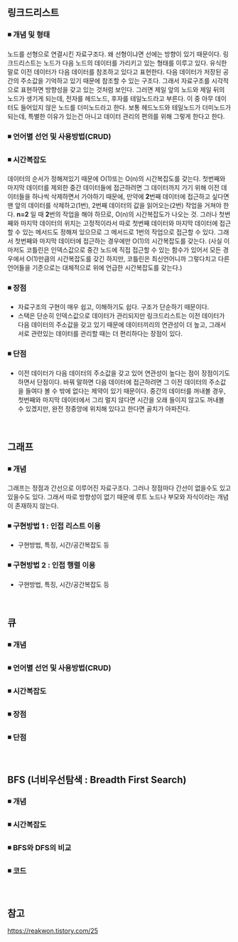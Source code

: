 ## 링크드리스트

### ◾ 개념 및 형태
노드를 선형으로 연결시킨 자료구조다. 왜 선형이냐면 선에는 방향이 있기 때문이다. 링크드리스트는 노드가 다음 노드의 데이터를 가리키고 있는 형태를 이루고 있다.
유식한 말로 이전 데이터가 다음 데이터를 참조하고 있다고 표현한다. 다음 데이터가 저장된 공간의 주소값을 기억하고 있기 때문에 참조할 수 있는 구조다.
그래서 자료구조를 시각적으로 표현하면 방향성을 갖고 있는 것처럼 보인다.
그러면 제일 앞의 노드와 제일 뒤의 노드가 생기게 되는데, 전자를 헤드노드, 후자를 테일노드라고 부른다.
이 중 아무 데이터도 들어있지 않은 노드를 더미노드라고 한다.
보통 헤드노드와 테일노드가 더미노드가 되는데, 특별한 이유가 있는건 아니고 데이터 관리의 편의를 위해 그렇게 한다고 한다.

### ◾ 언어별 선언 및 사용방법(CRUD)


### ◾ 시간복잡도
데이터의 순서가 정해져있기 때문에 O(1)또는 O(n)의 시간복잡도를 갖는다.
첫번째와 마지막 데이터를 제외한 중간 데이터들에 접근하려면 그 데이터까지 가기 위해 이전 데이터들을 하나씩 삭제하면서 가야하기 때문에,
만약에 **2**번째 데이터에 접근하고 싶다면 맨 앞의 데이터를 삭제하고(1번), 2번째 데이터의 값을 읽어오는(2번) 작업을 거쳐야 한다. **n=2** 일 때 **2**번의 작업을 해야 하므로,
O(n)의 시간복잡도가 나오는 것. 그러나 첫번째와 마지막 데이터의 위치는 고정적이라서 따로 첫번째 데이터와 마지막 데이터에 접근할 수 있는 메서드도 정해져 있으므로
그 메서드로 1번의 작업으로 접근할 수 있다. 그래서 첫번째와 마지막 데이터에 접근하는 경우에만 O(1)의 시간복잡도를 갖는다.
(사실 이마저도 코틀린은 인덱스값으로 중간 노드에 직접 접근할 수 있는 함수가 있어서 모든 경우에서 O(1)만큼의 시간복잡도를 갖긴 하지만, 코틀린은 최신언어니까 그렇다치고
다른 언어들을 기준으로는 대체적으로 위에 언급한 시간복잡도를 갖는다.)


### ◾ 장점
 - 자료구조의 구현이 매우 쉽고, 이해하기도 쉽다. 구조가 단순하기 때문이다.
 - 스택은 단순히 인덱스값으로 데이터가 관리되지만 링크드리스트는 이전 데이터가 다음 데이터의 주소값을 갖고 있기 때문에 데이터끼리의 연관성이 더 높고, 그래서 서로 관련있는 데이터를 관리할 때는 더 편리하다는 장점이 있다.

### ◾ 단점
 - 이전 데이터가 다음 데이터의 주소값을 갖고 있어 연관성이 높다는 점이 장점이기도 하면서 단점이다. 
   바꿔 말하면 다음 데이터에 접근하려면 그 이전 데이터의 주소값을 들여다 볼 수 밖에 없다는 제약이 있기 때문이다.
   중간의 데이터를 꺼내볼 경우, 첫번째와 마지막 데이터에서 그리 멀지 않다면 시간을 오래 들이지 않고도 꺼내볼 수 있겠지만, 완전 정중앙에 위치해 있다고 한다면 골치가 아파진다.
 

</br>

## 그래프

### ◾ 개념
그래프는 정점과 간선으로 이루어진 자료구조다. 그러나 정점마다 간선이 없을수도 있고 있을수도 있다.
그래서 따로 방향성이 없기 때문에 루트 노드나 부모와 자식이라는 개념이 존재하지 않는다.

### ◾ 구현방법 1 : 인접 리스트 이용
- 구현방법, 특징, 시간/공간복잡도 등

### ◾ 구현방법 2 : 인접 행렬 이용
- 구현방법, 특징, 시간/공간복잡도 등

</br>

## 큐

### ◾ 개념

### ◾ 언어별 선언 및 사용방법(CRUD)

### ◾ 시간복잡도

### ◾ 장점

### ◾ 단점

</br>

## BFS (너비우선탐색 : Breadth First Search)

### ◾ 개념

### ◾ 시간복잡도

### ◾ BFS와 DFS의 비교

### ◾ 코드
</br>


## 참고
https://reakwon.tistory.com/25

